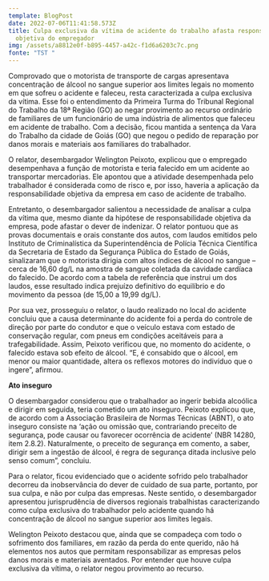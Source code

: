```yaml
---
template: BlogPost
date: 2022-07-06T11:41:58.573Z
title: Culpa exclusiva da vítima de acidente do trabalho afasta responsabilidade
  objetiva do empregador
img: /assets/a8812e0f-b895-4457-a42c-f1d6a6203c7c.png
fonte: "TST "
---
```

Comprovado que o motorista de transporte de cargas apresentava concentração de álcool no sangue superior aos limites legais no momento em que sofreu o acidente e faleceu, resta caracterizada a culpa exclusiva da vítima. Esse foi o entendimento da Primeira Turma do Tribunal Regional do Trabalho da 18ª Região (GO) ao negar provimento ao recurso ordinário de familiares de um funcionário de uma indústria de alimentos que faleceu em acidente de trabalho. Com a decisão, ficou mantida a sentença da Vara do Trabalho da cidade de Goiás (GO) que negou o pedido de reparação por danos morais e materiais aos familiares do trabalhador.

O relator, desembargador Welington Peixoto, explicou que o empregado desempenhava a função de motorista e teria falecido em um acidente ao transportar mercadorias. Ele apontou que a atividade desempenhada pelo trabalhador é considerada como de risco e, por isso, haveria a aplicação da responsabilidade objetiva da empresa em caso de acidente de trabalho.

Entretanto, o desembargador salientou a necessidade de analisar a culpa da vítima que, mesmo diante da hipótese de responsabilidade objetiva da empresa, pode afastar o dever de indenizar. O relator pontuou que as provas documentais e orais constante dos autos, com laudos emitidos pelo Instituto de Criminalística da Superintendência de Polícia Técnica Científica da Secretaria de Estado da Segurança Pública do Estado de Goiás, sinalizaram que o motorista dirigia com altos índices de álcool no sangue – cerca de 16,60 dg/L na amostra de sangue coletada da cavidade cardíaca do falecido. De acordo com a tabela de referência que instrui um dos laudos, esse resultado indica prejuízo definitivo do equilíbrio e do movimento da pessoa (de 15,00 a 19,99 dg/L).

Por sua vez, prosseguiu o relator, o laudo realizado no local do acidente concluiu que a causa determinante do acidente foi a perda do controle de direção por parte do condutor e que o veículo estava com estado de conservação regular, com pneus em condições aceitáveis para a trafegabilidade. Assim, Peixoto verificou que, no momento do acidente, o falecido estava sob efeito de álcool. “E, é consabido que o álcool, em menor ou maior quantidade, altera os reflexos motores do indivíduo que o ingere”, afirmou.

**Ato inseguro**

O desembargador considerou que o trabalhador ao ingerir bebida alcoólica e dirigir em seguida, teria cometido um ato inseguro. Peixoto explicou que, de acordo com a Associação Brasileira de Normas Técnicas (ABNT), o ato inseguro consiste na ‘ação ou omissão que, contrariando preceito de segurança, pode causar ou favorecer ocorrência de acidente’ (NBR 14280, item 2.8.2). Naturalmente, o preceito de segurança em comento, a saber, dirigir sem a ingestão de álcool, é regra de segurança ditada inclusive pelo senso comum”, concluiu.

Para o relator, ficou evidenciado que o acidente sofrido pelo trabalhador decorreu da inobservância do dever de cuidado de sua parte, portanto, por sua culpa, e não por culpa das empresas. Neste sentido, o desembargador apresentou jurisprudência de diversos regionais trabalhistas caracterizando como culpa exclusiva do trabalhador pelo acidente quando há concentração de álcool no sangue superior aos limites legais.

Welington Peixoto destacou que, ainda que se compadeça com todo o sofrimento dos familiares, em razão da perda do ente querido, não há elementos nos autos que permitam responsabilizar as empresas pelos danos morais e materiais aventados. Por entender que houve culpa exclusiva da vítima, o relator negou provimento ao recurso.